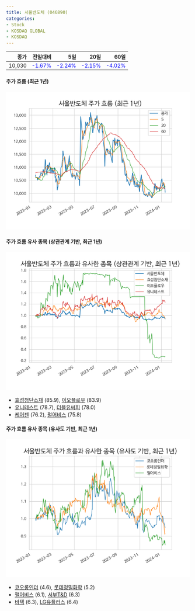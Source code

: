 ```yaml
---
title: 서울반도체 (046890)
categories:
- Stock
- KOSDAQ GLOBAL
- KOSDAQ
---
```


|종가|전일대비|5일|20일|60일|
|---:|-------:|--:|---:|---:|
|10,030|<span style="color: blue">-1.67%</span>|<span style="color: blue">-2.24%</span>|<span style="color: blue">-2.15%</span>|<span style="color: blue">-4.02%</span>|

<!-- more -->

#### 주가 흐름 (최근 1년)
![046890](/assets/images/stock/046890.png)


#### 주가 흐름 유사 종목 (상관관계 기반, 최근 1년)
![046890](/assets/images/stock/046890_corr.png)
- [효성첨단소재](/298050/) (85.9), [이오플로우](/294090/) (83.9)
- [유니테스트](/086390/) (78.7), [더블유씨피](/393890/) (78.0)
- [케어젠](/214370/) (76.2), [펄어비스](/263750/) (75.8)


#### 주가 흐름 유사 종목 (유사도 기반, 최근 1년)
![046890](/assets/images/stock/046890_sim.png)
- [코오롱인더](/120110/) (4.6), [롯데정밀화학](/004000/) (5.2)
- [펄어비스](/263750/) (6.1), [서부T&D](/006730/) (6.3)
- [바텍](/043150/) (6.3), [LG유플러스](/032640/) (6.4)
